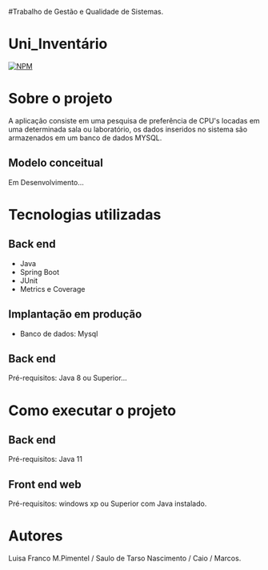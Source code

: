 
#Trabalho de Gestão e Qualidade de Sistemas.

# Uni_Inventário 
[![NPM](https://img.shields.io/npm/l/react)](https://github.com/devsuperior/sds1-wmazoni/blob/master/LICENSE) 

# Sobre o projeto

A aplicação consiste em uma pesquisa de preferência de CPU's locadas em uma determinada sala ou laboratório, os dados inseridos no sistema são armazenados em um banco de dados MYSQL.

## Modelo conceitual
Em Desenvolvimento...

# Tecnologias utilizadas
## Back end
- Java
- Spring Boot
- JUnit
- Metrics e Coverage

## Implantação em produção
- Banco de dados: Mysql

## Back end
Pré-requisitos: Java 8 ou Superior...
# Como executar o projeto

## Back end
Pré-requisitos: Java 11

## Front end web
Pré-requisitos: windows xp ou Superior com Java instalado.

# Autores

Luisa Franco M.Pimentel /
Saulo de Tarso Nascimento /
Caio / 
Marcos.

